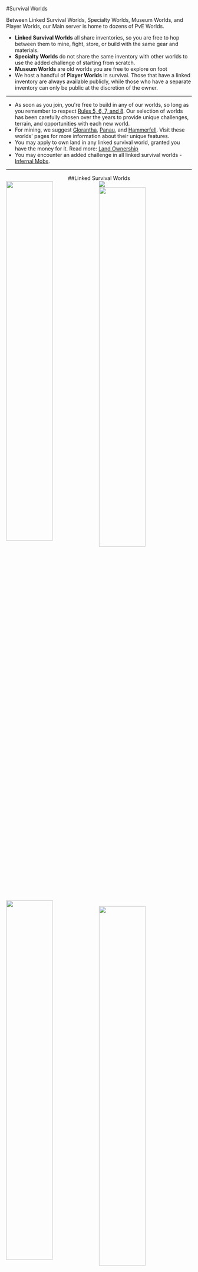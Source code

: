 ---
---
#Survival Worlds

Between Linked Survival Worlds, Specialty Worlds, Museum Worlds, and Player Worlds, our Main server is home to dozens of PvE Worlds.

* **Linked Survival Worlds** all share inventories, so you are free to hop between them to mine, fight, store, or build with the same gear and materials.
* **Specialty Worlds** do not share the same inventory with other worlds to use the added challenge of starting from scratch.
* **Museum Worlds** are old worlds you are free to explore on foot
* We host a handful of **Player Worlds** in survival. Those that have a linked inventory are always available publicly, while those who have a separate inventory can only be public at the discretion of the owner.

___
* As soon as you join, you're free to build in any of our worlds, so long as you remember to respect [Rules 5, 6, 7, and 8]({{site.baseurl}}/rules). Our selection of worlds has been carefully chosen over the years to provide unique challenges, terrain, and opportunities with each new world.
* For mining, we suggest [Glorantha]({{site.baseurl}}/glorantha), [Panau]({{site.baseurl}}/panau), and [Hammerfell]({{site.baseurl}}/hammerfell). Visit these worlds' pages for more information about their unique features.
* You may apply to own land in any linked survival world, granted you have the money for it. Read more: [Land Ownership]({{site.baseurl}}/land-ownership)
* You may encounter an added challenge in all linked survival worlds - [Infernal Mobs]({{site.baseurl}}/infernal-mobs).

___
<div style="text-align: center;" markdown="1">
##Linked Survival Worlds
</div>
<a href="{{site.baseurl}}/homeland">
  <img src="{{site.baseurl}}/media/Worlds_Homeland.png"></a>
<a href="{{site.baseurl}}/the-nether">
  <img style="float: left; max-width:464px; width: 50%;" src="{{site.baseurl}}/media/Worlds_Nether.png"></a>
<a href="{{site.baseurl}}/the-end">
  <img style="float: right; max-width:464px; width: 50%;" src="{{site.baseurl}}/media/Worlds_End.png"></a>
<a href="{{site.baseurl}}/earthsea">
  <img style="float: left; max-width:464px; width: 50%;" src="{{site.baseurl}}/media/Worlds_Earthsea.png"></a>
<a href="{{site.baseurl}}/glorantha">
  <img style="float: right; max-width:464px; width: 50%;" src="{{site.baseurl}}/media/Worlds_Glorantha.png"></a>
<a href="{{site.baseurl}}/iuvem">
  <img style="float: left; max-width:464px; width: 50%;" src="{{site.baseurl}}/media/Worlds_Iuvem.png"></a>
<a href="{{site.baseurl}}/hammerfell">
  <img style="float: right; max-width:464px; width: 50%;" src="{{site.baseurl}}/media/Worlds_Hammerfell.png"></a>
<a href="{{site.baseurl}}/tremoria">
  <img style="float: left; max-width:464px; width: 50%;" src="{{site.baseurl}}/media/Worlds_Tremoria.png"></a>
<a href="{{site.baseurl}}/land-of-reminiscence">
  <img style="float: right; max-width:464px; width: 50%;" src="{{site.baseurl}}/media/Worlds_Remini.png"></a>
<a href="{{site.baseurl}}/panau">
  <img style="float: left; max-width:464px; width: 50%;" src="{{site.baseurl}}/media/Worlds_Panau.png"></a>
<a href="{{site.baseurl}}/etheria">
  <img style="float: right; max-width:464px; width: 50%;" src="{{site.baseurl}}/media/Worlds_Etheria.png"></a>
<a href="{{site.baseurl}}/foundland">
  <img style="float: left; max-width:464px; width: 50%;" src="{{site.baseurl}}/media/Worlds_Foundland.png"></a>
<a href="{{site.baseurl}}/kaleida">
  <img style="float: right; max-width:464px; width: 50%;" src="{{site.baseurl}}/media/Worlds_Kaleida.png"></a>
<a href="{{site.baseurl}}/hoth">
  <img style="float: left; max-width:464px; width: 50%;" src="{{site.baseurl}}/media/Worlds_Hoth.png"></a>
<a href="{{site.baseurl}}/koothann-world">
  <img style="float: right; max-width:464px; width: 50%;" src="{{site.baseurl}}/media/Worlds_Koothann.png"></a>

___
<div style="text-align: center;" markdown="1">
##Specialty Worlds
</div>
<a href="{{site.baseurl}}/islandworld">
  <img style="float: left; max-width:464px; width: 50%;" src="{{site.baseurl}}/media/Worlds_IslandWorld.png"></a>
<a href="{{site.baseurl}}/skygrid">
  <img style="float: right; max-width:464px; width: 50%;" src="{{site.baseurl}}/media/Worlds_Skygrid.png"></a>
<a href="{{site.baseurl}}/atlantis">
  <img style="float: left; max-width:464px; width: 50%;" src="{{site.baseurl}}/media/Worlds_Atlantis.png"></a>

___
<div style="text-align: center;" markdown="1">
##Museum Worlds
</div>
<a href="{{site.baseurl}}/omor">
  <img style="float: left; max-width:464px; width: 50%;" src="{{site.baseurl}}/media/Worlds_Omor.png"></a>
<a href="{{site.baseurl}}/exodus">
  <img style="float: right; max-width:464px; width: 50%;" src="{{site.baseurl}}/media/Worlds_Exodus.png"></a>
<a href="{{site.baseurl}}/factions">
  <img style="float: left; max-width:464px; width: 50%;" src="{{site.baseurl}}/media/Worlds_Factions.png"></a>
  
___
